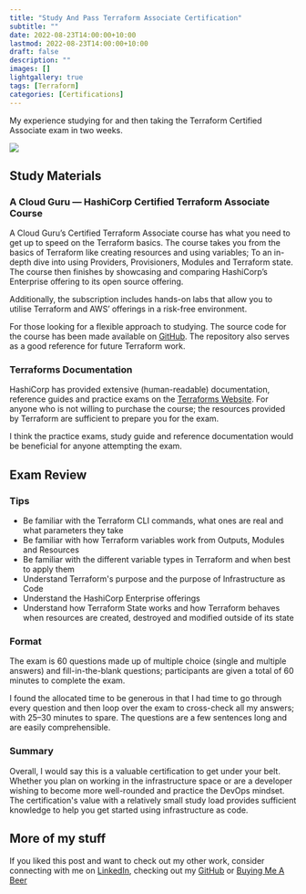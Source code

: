 ```yaml
---
title: "Study And Pass Terraform Associate Certification"
subtitle: ""
date: 2022-08-23T14:00:00+10:00
lastmod: 2022-08-23T14:00:00+10:00
draft: false
description: ""
images: []
lightgallery: true
tags: [Terraform]
categories: [Certifications]
---
```


My experience studying for and then taking the Terraform Certified Associate exam in two weeks.
<!--more-->

![](https://miro.medium.com/max/2000/1*wAXEwN_JCJUat4f2MA8Gdw.png)
## Study Materials

### A Cloud Guru — HashiCorp Certified Terraform Associate Course

A Cloud Guru’s Certified Terraform Associate course has what you need to get up to speed on the Terraform basics. The course takes you from the basics of Terraform like creating resources and using variables; To an in-depth dive into using Providers, Provisioners, Modules and Terraform state. The course then finishes by showcasing and comparing HashiCorp’s Enterprise offering to its open source offering.

Additionally, the subscription includes hands-on labs that allow you to utilise Terraform and AWS’ offerings in a risk-free environment.

For those looking for a flexible approach to studying. The source code for the course has been made available on [GitHub](https://github.com/linuxacademy/content-hashicorp-certified-terraform-associate-foundations). The repository also serves as a good reference for future Terraform work.

### Terraforms Documentation

HashiCorp has provided extensive (human-readable) documentation, reference guides and practice exams on the [Terraforms Website](https://learn.hashicorp.com/collections/terraform/certification). For anyone who is not willing to purchase the course; the resources provided by Terraform are sufficient to prepare you for the exam.

I think the practice exams, study guide and reference documentation would be beneficial for anyone attempting the exam.

## Exam Review

### Tips

*   Be familiar with the Terraform CLI commands, what ones are real and what parameters they take
*   Be familiar with how Terraform variables work from Outputs, Modules and Resources
*   Be familiar with the different variable types in Terraform and when best to apply them
*   Understand Terraform's purpose and the purpose of Infrastructure as Code
*   Understand the HashiCorp Enterprise offerings
*   Understand how Terraform State works and how Terraform behaves when resources are created, destroyed and modified outside of its state

### **Format**

The exam is 60 questions made up of multiple choice (single and multiple answers) and fill-in-the-blank questions; participants are given a total of 60 minutes to complete the exam.

I found the allocated time to be generous in that I had time to go through every question and then loop over the exam to cross-check all my answers; with 25–30 minutes to spare. The questions are a few sentences long and are easily comprehensible.

### Summary

Overall, I would say this is a valuable certification to get under your belt. Whether you plan on working in the infrastructure space or are a developer wishing to become more well-rounded and practice the DevOps mindset. The certification's value with a relatively small study load provides sufficient knowledge to help you get started using infrastructure as code.

## More of my stuff

If you liked this post and want to check out my other work, consider connecting with me on [LinkedIn](https://www.linkedin.com/in/jared-wilton/), checking out my [GitHub](https://github.com/Jared1204) or [Buying Me A Beer](https://buymeacoffee.com/dev_jared)                